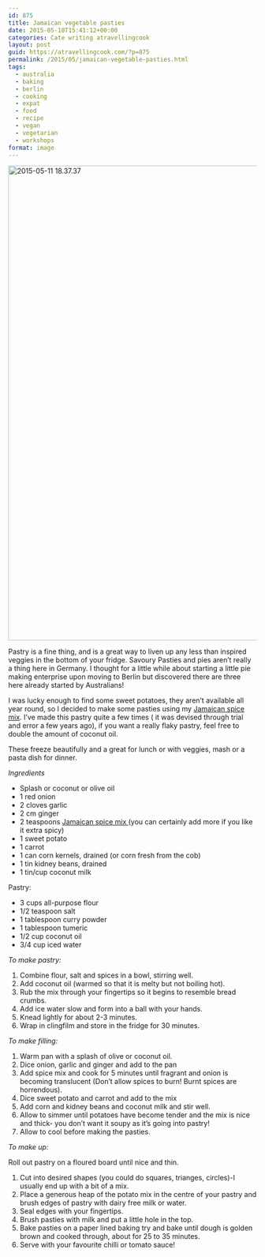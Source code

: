 ```yaml
---
id: 875
title: Jamaican vegetable pasties
date: 2015-05-18T15:41:12+00:00
categories: Cate writing atravellingcook
layout: post
guid: https://atravellingcook.com/?p=875
permalink: /2015/05/jamaican-vegetable-pasties.html
tags:
  - australia
  - baking
  - berlin
  - cooking
  - expat
  - food
  - recipe
  - vegan
  - vegetarian
  - workshops
format: image
---
```

[<img class="aligncenter size-large wp-image-890" src="/images/atc-migrate/2015/05/2015-05-11-18.37.37-830x1024.jpg" alt="2015-05-11 18.37.37" width="780" height="962" />](/images/atc-migrate/2015/05/2015-05-11-18.37.37.jpg)

Pastry is a fine thing, and is a great way to liven up any less than inspired veggies in the bottom of your fridge. Savoury Pasties and pies aren&#8217;t really a thing here in Germany. I thought for a little while about starting a little pie making enterprise upon moving to Berlin but discovered there are three here already started by Australians!

I was lucky enough to find some sweet potatoes, they aren&#8217;t available all year round, so I decided to make some pasties using my [Jamaican spice mix](https://atravellingcook.com/2015/02/red-beans-quinoa-and-jerk-spice-soup.html). I&#8217;ve made this pastry quite a few times ( it was devised through trial and error a few years ago), if you want a really flaky pastry, feel free to double the amount of coconut oil.

These freeze beautifully and a great for lunch or with veggies, mash or a pasta dish for dinner.

_Ingredients_

  * Splash or coconut or olive oil
  * 1 red onion
  * 2 cloves garlic
  * 2 cm ginger
  * 2 teaspoons [Jamaican spice mix ](https://atravellingcook.com/2015/02/red-beans-quinoa-and-jerk-spice-soup.html)(you can certainly add more if you like it extra spicy)
  * 1 sweet potato
  * 1 carrot
  * 1 can corn kernels, drained (or corn fresh from the cob)
  * 1 tin kidney beans, drained
  * 1 tin/cup coconut milk

Pastry:

  * 3 cups all-purpose flour
  * 1/2 teaspoon salt
  * 1 tablespoon curry powder
  * 1 tablespoon tumeric
  * 1/2 cup coconut oil
  * 3/4 cup iced water

_To make pastry:_

  1. Combine flour, salt and spices in a bowl, stirring well.
  2. Add coconut oil (warmed so that it is melty but not boiling hot).
  3. Rub the mix through your fingertips so it begins to resemble bread crumbs.
  4. Add ice water slow and form into a ball with your hands.
  5. Knead lightly for about 2-3 minutes.
  6. Wrap in clingfilm and store in the fridge for 30 minutes.

_To make filling:_

  1. Warm pan with a splash of olive or coconut oil.
  2. Dice onion, garlic and ginger and add to the pan
  3. Add spice mix and cook for 5 minutes until fragrant and onion is becoming translucent (Don&#8217;t allow spices to burn! Burnt spices are horrendous).
  4. Dice sweet potato and carrot and add to the mix
  5. Add corn and kidney beans and coconut milk and stir well.
  6. Allow to simmer until potatoes have become tender and the mix is nice and thick- you don&#8217;t want it soupy as it&#8217;s going into pastry!
  7. Allow to cool before making the pasties.

_To make up:_

Roll out pastry on a floured board until nice and thin.

  1. Cut into desired shapes (you could do squares, trianges, circles)-I usually end up with a bit of a mix.
  2. Place a generous heap of the potato mix in the centre of your pastry and brush edges of pastry with dairy free milk or water.
  3. Seal edges with your fingertips.
  4. Brush pasties with milk and put a little hole in the top.
  5. Bake pasties on a paper lined baking try and bake until dough is golden brown and cooked through, about for 25 to 35 minutes.
  6. Serve with your favourite chilli or tomato sauce!